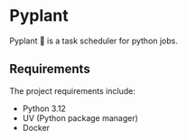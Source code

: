 # Pyplant
Pyplant 🌱 is a task scheduler for python jobs.

## Requirements
The project requirements include:
- Python 3.12
- UV (Python package manager)
- Docker
